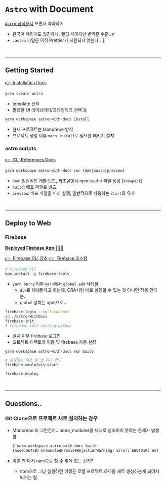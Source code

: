 # `Astro` with Document

[`Astro` 공식문서](https://docs.astro.build/getting-started) 보면서 따라하기

- 한국어 페이지도 있긴하나, 랜딩 페이지만 번역된 수준..ㅠ
- `.astro` 파일은 아직 Prettier가 지원되지 않는다.. 💢

<br />

---

## Getting Started

[👉&nbsp; Installation Docs](https://docs.astro.build/installation)

```bash
yarn create astro
```

- template 선택
- 필요한 UI 라이브러리/프레임워크 선택 등

```bash
yarn workspace astro-with-docs install
```

- 현재 프로젝트는 Monorepo 방식
- 프로젝트 생성 이후 `yarn install`로 필요한 패키지 설치

### astro scripts

[👉&nbsp; CLI References Docs](https://docs.astro.build/reference/cli-reference#astro-dev)

```bash
yarn workspace astro-with-docs run (dev|build|preview)
```

- `dev`: 일반적인 개발 모드, 최초실행시 npm cache 파일 생성 (`snowpack`)
- `build`: 배포 파일로 빌드
- `preview`: 배포 파일을 미리 실행, 일반적으로 사용하는 `start`와 유사

<br />

---

## Deploy to Web

### Firebase

**[Deployed Firebase App 🚀🚀🚀](https://astro-with-docs-wiii.web.app)**

[👉&nbsp; Firebase CLI 참조](https://firebase.google.com/docs/cli?authuser=0#linux)
[👉&nbsp; Firebase 호스팅](https://firebase.google.com/docs/hosting/?authuser=0)

```bash
# firebase CLI
npm install -g firebase-tools
```

- `yarn berry` 이후 `yarn`에서 `global add` 사라짐
  - `dlx`로 대체된다고 하는데, CRA처럼 바로 실행할 수 있는 것 아니면 작동 안되는..
  - global 설치는 npm으로..

```bash
firebase login --no-localhost
cd ./astro/WithDocs
firebase init
# firebase init hosting:github
```

- 설치 이후 firebase 로그인
- 프로젝트 디렉토리 이동 및 firebase 자동 설정

```bash
yarn workspace astro-with-docs run build

# 로컬에서 배포 될 앱 미리 확인
firebase emulators:start

firebase deploy
```

<br />

---

## Questions..

### Git Clone으로 프로젝트 새로 설치하는 경우

- Monorepo 라 그런건지.. node_modules를 재대로 참조하지 못하는 문제가 발생함

  ```bash
  $ yarn workspace astro-with-docs build
  (node:56468) UnhandledPromiseRejectionWarning: Error: ENOTDIR: not a directory, stat '/workspaces/ExperimentalExperiences/.yarn/cache/astro-npm-0.20.4-b5e49c8c48-4d1ceb8005.zip/node_modules/astro/node_modules/path-to-regexp'
  ```

- 이럴 땐 다시 npm으로 할 수 밖에 없는 건가?
  - npm으로 그냥 실행하면 어쨌든 로컬 프로젝트 하나를 새로 생성하는게 되어서 되기는 함
